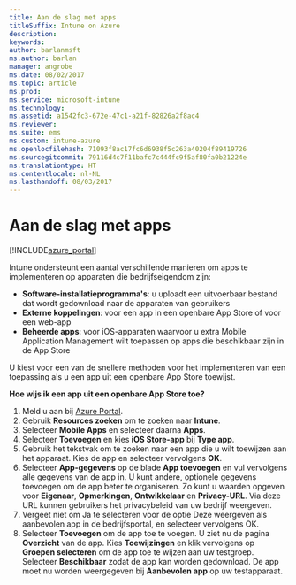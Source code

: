 ```yaml
---
title: Aan de slag met apps
titleSuffix: Intune on Azure
description: 
keywords: 
author: barlanmsft
ms.author: barlan
manager: angrobe
ms.date: 08/02/2017
ms.topic: article
ms.prod: 
ms.service: microsoft-intune
ms.technology: 
ms.assetid: a1542fc3-672e-47c1-a21f-82826a2f8ac4
ms.reviewer: 
ms.suite: ems
ms.custom: intune-azure
ms.openlocfilehash: 71093f8ac17fc6d6938f5c263a40204f89419726
ms.sourcegitcommit: 79116d4c7f11bafc7c444fc9f5af80fa0b21224e
ms.translationtype: HT
ms.contentlocale: nl-NL
ms.lasthandoff: 08/03/2017
---
```

# <a name="getting-started-with-apps"></a>Aan de slag met apps

[!INCLUDE[azure_portal](./includes/azure_portal.md)]

Intune ondersteunt een aantal verschillende manieren om apps te implementeren op apparaten die bedrijfseigendom zijn:

* **Software-installatieprogramma's**: u uploadt een uitvoerbaar bestand dat wordt gedownload naar de apparaten van gebruikers
* __Externe koppelingen__: voor een app in een openbare App Store of voor een web-app
* **Beheerde apps**: voor iOS-apparaten waarvoor u extra Mobile Application Management wilt toepassen op apps die beschikbaar zijn in de App Store

U kiest voor een van de snellere methoden voor het implementeren van een toepassing als u een app uit een openbare App Store toewijst.

__Hoe wijs ik een app uit een openbare App Store toe?__

1. Meld u aan bij [Azure Portal](https://portal.azure.com).
2. Gebruik **Resources zoeken** om te zoeken naar **Intune**.
3. Selecteer **Mobile Apps** en selecteer daarna **Apps**.
4. Selecteer **Toevoegen** en kies **iOS Store-app** bij **Type app**.
5. Gebruik het tekstvak om te zoeken naar een app die u wilt toewijzen aan het apparaat. Kies de app en selecteer vervolgens **OK**.
6. Selecteer **App-gegevens** op de blade **App toevoegen** en vul vervolgens alle gegevens van de app in. U kunt andere, optionele gegevens toevoegen om de app beter te organiseren. Zo kunt u waarden opgeven voor **Eigenaar**, **Opmerkingen**, **Ontwikkelaar** en **Privacy-URL**. Via deze URL kunnen gebruikers het privacybeleid van uw bedrijf weergeven.
7. Vergeet niet om Ja te selecteren voor de optie Deze weergeven als aanbevolen app in de bedrijfsportal, en selecteer vervolgens OK.
8. Selecteer **Toevoegen** om de app toe te voegen. U ziet nu de pagina **Overzicht** van de app. Kies **Toewijzingen** en klik vervolgens op **Groepen selecteren** om de app toe te wijzen aan uw testgroep. Selecteer **Beschikbaar** zodat de app kan worden gedownload. De app moet nu worden weergegeven bij **Aanbevolen app** op uw testapparaat.
